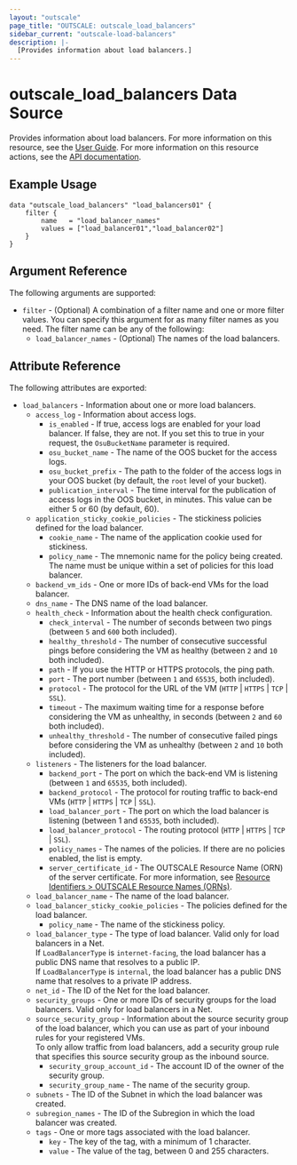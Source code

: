 ```yaml
---
layout: "outscale"
page_title: "OUTSCALE: outscale_load_balancers"
sidebar_current: "outscale-load-balancers"
description: |-
  [Provides information about load balancers.]
---
```


# outscale_load_balancers Data Source

Provides information about load balancers.
For more information on this resource, see the [User Guide](https://docs.outscale.com/en/userguide/About-Load-Balancers.html).
For more information on this resource actions, see the [API documentation](https://docs.outscale.com/api#3ds-outscale-api-loadbalancer).

## Example Usage

```hcl
data "outscale_load_balancers" "load_balancers01" {
    filter {
        name   = "load_balancer_names"
        values = ["load_balancer01","load_balancer02"]
    }
}
```

## Argument Reference

The following arguments are supported:

* `filter` - (Optional) A combination of a filter name and one or more filter values. You can specify this argument for as many filter names as you need. The filter name can be any of the following:
    * `load_balancer_names` - (Optional) The names of the load balancers.

## Attribute Reference

The following attributes are exported:

* `load_balancers` - Information about one or more load balancers.
    * `access_log` - Information about access logs.
        * `is_enabled` - If true, access logs are enabled for your load balancer. If false, they are not. If you set this to true in your request, the `OsuBucketName` parameter is required.
        * `osu_bucket_name` - The name of the OOS bucket for the access logs.
        * `osu_bucket_prefix` - The path to the folder of the access logs in your OOS bucket (by default, the `root` level of your bucket).
        * `publication_interval` - The time interval for the publication of access logs in the OOS bucket, in minutes. This value can be either 5 or 60 (by default, 60).
    * `application_sticky_cookie_policies` - The stickiness policies defined for the load balancer.
        * `cookie_name` - The name of the application cookie used for stickiness.
        * `policy_name` - The mnemonic name for the policy being created. The name must be unique within a set of policies for this load balancer.
    * `backend_vm_ids` - One or more IDs of back-end VMs for the load balancer.
    * `dns_name` - The DNS name of the load balancer.
    * `health_check` - Information about the health check configuration.
        * `check_interval` - The number of seconds between two pings (between `5` and `600` both included).
        * `healthy_threshold` - The number of consecutive successful pings before considering the VM as healthy (between `2` and `10` both included).
        * `path` - If you use the HTTP or HTTPS protocols, the ping path.
        * `port` - The port number (between `1` and `65535`, both included).
        * `protocol` - The protocol for the URL of the VM (`HTTP` \| `HTTPS` \| `TCP` \| `SSL`).
        * `timeout` - The maximum waiting time for a response before considering the VM as unhealthy, in seconds (between `2` and `60` both included).
        * `unhealthy_threshold` - The number of consecutive failed pings before considering the VM as unhealthy (between `2` and `10` both included).
    * `listeners` - The listeners for the load balancer.
        * `backend_port` - The port on which the back-end VM is listening (between `1` and `65535`, both included).
        * `backend_protocol` - The protocol for routing traffic to back-end VMs (`HTTP` \| `HTTPS` \| `TCP` \| `SSL`).
        * `load_balancer_port` - The port on which the load balancer is listening (between 1 and `65535`, both included).
        * `load_balancer_protocol` - The routing protocol (`HTTP` \| `HTTPS` \| `TCP` \| `SSL`).
        * `policy_names` - The names of the policies. If there are no policies enabled, the list is empty.
        * `server_certificate_id` - The OUTSCALE Resource Name (ORN) of the server certificate. For more information, see [Resource Identifiers > OUTSCALE Resource Names (ORNs)](https://wiki.outscale.net/display/EN/Resource+Identifiers#ResourceIdentifiers-ORNFormat).
    * `load_balancer_name` - The name of the load balancer.
    * `load_balancer_sticky_cookie_policies` - The policies defined for the load balancer.
        * `policy_name` - The name of the stickiness policy.
    * `load_balancer_type` - The type of load balancer. Valid only for load balancers in a Net.<br />
If `LoadBalancerType` is `internet-facing`, the load balancer has a public DNS name that resolves to a public IP.<br />
If `LoadBalancerType` is `internal`, the load balancer has a public DNS name that resolves to a private IP address.
    * `net_id` - The ID of the Net for the load balancer.
    * `security_groups` - One or more IDs of security groups for the load balancers. Valid only for load balancers in a Net.
    * `source_security_group` - Information about the source security group of the load balancer, which you can use as part of your inbound rules for your registered VMs.<br />
To only allow traffic from load balancers, add a security group rule that specifies this source security group as the inbound source.
        * `security_group_account_id` - The account ID of the owner of the security group.
        * `security_group_name` - The name of the security group.
    * `subnets` - The ID of the Subnet in which the load balancer was created.
    * `subregion_names` - The ID of the Subregion in which the load balancer was created.
    * `tags` - One or more tags associated with the load balancer.
        * `key` - The key of the tag, with a minimum of 1 character.
        * `value` - The value of the tag, between 0 and 255 characters.
